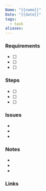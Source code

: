 ```yaml
---
Name: "{{name}}"
Date: "{{date}}"
tags:
  - task
aliases:
---
```

### Requirements
- [ ] 
- [ ] 
- [ ] 

### Steps
- [ ] 
- [ ] 
- [ ] 

### Issues
- 
- 
- 

### Notes
- 
- 
- 

### Links